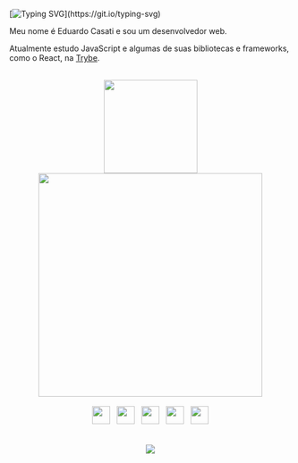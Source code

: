 [![Typing SVG](https://readme-typing-svg.demolab.com?font=Fira+Code&size=16&pause=1000&color=0EF74E&vCenter=true&width=435&height=20&lines=Hello%2C+World!)](https://git.io/typing-svg)

Meu nome é Eduardo Casati e sou um desenvolvedor web.

Atualmente estudo JavaScript e algumas de suas bibliotecas e frameworks, como o React, na [Trybe](https://www.betrybe.com/).
<br>
<br>
<div align="center">
<img src="https://github-readme-stats.vercel.app/api/top-langs/?username=eduardocasati&layout=compact&theme=transparent" height="167">
<img src="https://github-readme-stats.vercel.app/api?username=eduardocasati&count_private=true&show_icons=true&theme=transparent" width="400">
</div>
</br>
<div align="center">
<img width="32" src="https://cdn.jsdelivr.net/gh/devicons/devicon/icons/git/git-original.svg" />
&nbsp;
<img width="32" src="https://cdn.jsdelivr.net/gh/devicons/devicon/icons/html5/html5-original.svg" />
&nbsp;
<img width="32" src="https://cdn.jsdelivr.net/gh/devicons/devicon/icons/css3/css3-original.svg" />
&nbsp;
<img width="32" src="https://cdn.jsdelivr.net/gh/devicons/devicon/icons/javascript/javascript-original.svg" />
&nbsp;
<img width="32" src="https://cdn.jsdelivr.net/gh/devicons/devicon/icons/react/react-original.svg" />
</div>
<br>
<br>
<div align="center">
<a href="https://www.linkedin.com/in/eduardo-casati/"><img src="https://img.shields.io/badge/LinkedIn-0077B5?style=for-the-badge&logo=linkedin&logoColor=white"></a>
</div>

